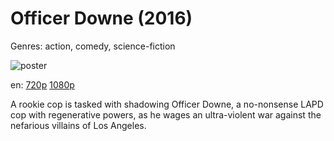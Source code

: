 # Officer Downe (2016)

Genres: action, comedy, science-fiction

![poster](http://image.tmdb.org/t/p/w500/m2caCEdkXWIuNQsnrcfLD6BrioJ.jpg)

en:
  [720p](magnet:?xt=urn:btih:D0DF70A4A565E24574CA34A88C89102C881E2238&tr=udp://glotorrents.pw:6969/announce&tr=udp://tracker.opentrackr.org:1337/announce&tr=udp://torrent.gresille.org:80/announce&tr=udp://tracker.openbittorrent.com:80&tr=udp://tracker.coppersurfer.tk:6969&tr=udp://tracker.leechers-paradise.org:6969&tr=udp://p4p.arenabg.ch:1337&tr=udp://tracker.internetwarriors.net:1337)
  [1080p](magnet:?xt=urn:btih:4EF763B1F15CDA9E9932C5EB94A1DB1FFB324456&tr=udp://glotorrents.pw:6969/announce&tr=udp://tracker.opentrackr.org:1337/announce&tr=udp://torrent.gresille.org:80/announce&tr=udp://tracker.openbittorrent.com:80&tr=udp://tracker.coppersurfer.tk:6969&tr=udp://tracker.leechers-paradise.org:6969&tr=udp://p4p.arenabg.ch:1337&tr=udp://tracker.internetwarriors.net:1337)
  


A rookie cop is tasked with shadowing Officer Downe, a no-nonsense LAPD cop with regenerative powers, as he wages an ultra-violent war against the nefarious villains of Los Angeles.